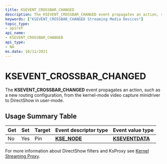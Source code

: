 ```yaml
---
title: KSEVENT_CROSSBAR_CHANGED
description: The KSEVENT_CROSSBAR_CHANGED event propagates an action, such as a new routing configuration, from the kernel-mode video capture minidriver to DirectShow in user-mode.
keywords: ["KSEVENT_CROSSBAR_CHANGED Streaming Media Devices"]
topic_type:
- apiref
api_name:
- KSEVENT_CROSSBAR_CHANGED
api_type:
- NA
ms.date: 10/11/2021
---
```


# KSEVENT_CROSSBAR_CHANGED

The **KSEVENT_CROSSBAR_CHANGED** event propagates an action, such as a new routing configuration, from the kernel-mode video capture minidriver to DirectShow in user-mode.

## Usage Summary Table

| Get | Set | Target | Event descriptor type | Event value type    |
|-----|-----|--------|-----------------------|---------------------|
| No  | Yes | Pin    | [**KSE_NODE**](/windows-hardware/drivers/ddi/ks/ns-ks-kse_node)     | [**KSEVENTDATA**](/windows-hardware/drivers/ddi/ks/ns-ks-kseventdata) |

For more information about DirectShow filters and KsProxy see [Kernel Streaming Proxy](/windows-hardware/drivers/ddi/_stream/index).
